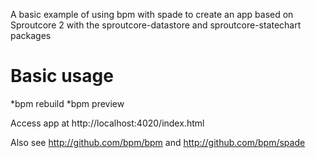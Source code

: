 A basic example of using bpm with spade to create an app based on Sproutcore 2 with the sproutcore-datastore and sproutcore-statechart packages


# Basic usage

  *bpm rebuild
  *bpm preview

Access app at http://localhost:4020/index.html

Also see http://github.com/bpm/bpm and http://github.com/bpm/spade


